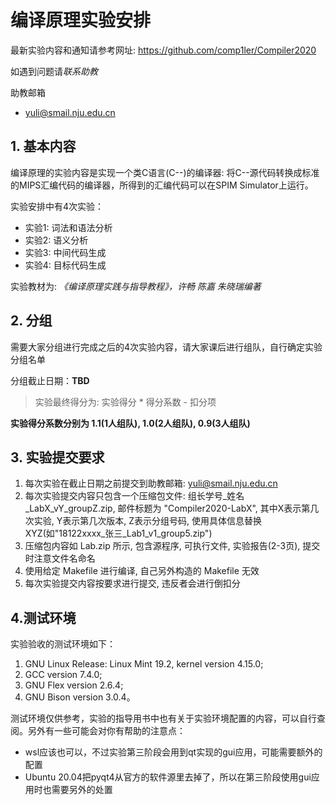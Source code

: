 # 编译原理实验安排

最新实验内容和通知请参考网址: https://github.com/comp1ler/Compiler2020

如遇到问题请*联系助教*

助教邮箱
- yuli@smail.nju.edu.cn


## 1. 基本内容

编译原理的实验内容是实现一个类C语言(C--)的编译器: 将C--源代码转换成标准的MIPS汇编代码的编译器，所得到的汇编代码可以在SPIM Simulator上运行。

实验安排中有4次实验：
- 实验1: 词法和语法分析
- 实验2: 语义分析
- 实验3: 中间代码生成
- 实验4: 目标代码生成

实验教材为: *《编译原理实践与指导教程》，许畅 陈嘉 朱晓瑞编著*

## 2. 分组

需要大家分组进行完成之后的4次实验内容，请大家课后进行组队，自行确定实验分组名单

分组截止日期：**TBD**

> 实验最终得分为: 实验得分 * 得分系数 - 扣分项

**实验得分系数分别为 1.1(1人组队), 1.0(2人组队), 0.9(3人组队)**


## 3. 实验提交要求

1. 每次实验在截止日期之前提交到助教邮箱: yuli@smail.nju.edu.cn
2. 每次实验提交内容只包含一个压缩包文件: 组长学号_姓名_LabX_vY_groupZ.zip, 邮件标题为 "Compiler2020-LabX", 其中X表示第几次实验, Y表示第几次版本, Z表示分组号码, 使用具体信息替换 XYZ(如"18122xxxx_张三_Lab1_v1_group5.zip")
3. 压缩包内容如 Lab.zip 所示, 包含源程序, 可执行文件, 实验报告(2-3页), 提交时注意文件名命名
4. 使用给定 Makefile 进行编译, 自己另外构造的 Makefile 无效
5. 每次实验提交内容按要求进行提交, 违反者会进行倒扣分

## 4.测试环境

实验验收的测试环境如下：

1. GNU Linux Release: Linux Mint 19.2, kernel version 4.15.0;
2. GCC version 7.4.0;
3. GNU Flex version 2.6.4;
4. GNU Bison version 3.0.4。

测试环境仅供参考，实验的指导用书中也有关于实验环境配置的内容，可以自行查阅。另外有一些可能会对你有帮助的注意点：

- wsl应该也可以，不过实验第三阶段会用到qt实现的gui应用，可能需要额外的配置
- Ubuntu 20.04把pyqt4从官方的软件源里去掉了，所以在第三阶段使用gui应用时也需要另外的处置
